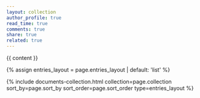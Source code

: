 ```yaml
---
layout: collection
author_profile: true
read_time: true
comments: true
share: true
related: true
---
```


{{ content }}

{% assign entries_layout = page.entries_layout | default: 'list' %}
<div class="entries-{{ entries_layout }}">
  {% include documents-collection.html collection=page.collection sort_by=page.sort_by sort_order=page.sort_order type=entries_layout %}
</div>
